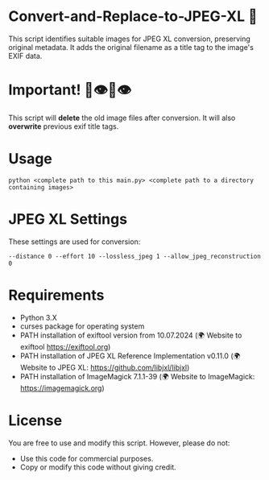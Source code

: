 # Convert-and-Replace-to-JPEG-XL 🦭
This script identifies suitable images for JPEG XL conversion, preserving original metadata. 
It adds the original filename as a title tag to the image's EXIF data.

# Important! 🫵👁️👄👁️
This script will **delete** the old image files after conversion. It will also **overwrite** previous exif title tags.

# Usage
```
python <complete path to this main.py> <complete path to a directory containing images>
```

# JPEG XL Settings
These settings are used for conversion:
```
--distance 0 --effort 10 --lossless_jpeg 1 --allow_jpeg_reconstruction 0
```

# Requirements
- Python 3.X
- curses package for operating system
- PATH installation of exiftool version from 10.07.2024 (🌍 Website to exiftool https://exiftool.org)
- PATH installation of JPEG XL Reference Implementation v0.11.0 (🌍 Website to JPEG XL: https://github.com/libjxl/libjxl)
- PATH installation of ImageMagick 7.1.1-39 (🌍 Website to ImageMagick: https://imagemagick.org)

# License
You are free to use and modify this script. However, please do not:
- Use this code for commercial purposes.
- Copy or modify this code without giving credit.
